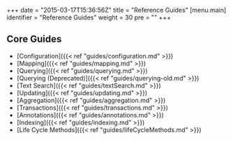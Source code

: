 +++
date = "2015-03-17T15:36:56Z"
title = "Reference Guides"
[menu.main]
  identifier = "Reference Guides"
  weight = 30
  pre = "<i class='fa fa-book'></i>"
+++

## Core Guides
* [Configuration]({{< ref "guides/configuration.md" >}})
* [Mapping]({{< ref "guides/mapping.md" >}})
* [Querying]({{< ref "guides/querying.md" >}})
* [Querying (Deprecated)]({{< ref "guides/querying-old.md" >}})
* [Text Search]({{< ref "guides/textSearch.md" >}})
* [Updating]({{< ref "guides/updating.md" >}})
* [Aggregation]({{< ref "guides/aggregation.md" >}})
* [Transactions]({{< ref "guides/transactions.md" >}})
* [Annotations]({{< ref "guides/annotations.md" >}})
* [Indexing]({{< ref "guides/indexing.md" >}})
* [Life Cycle Methods]({{< ref "guides/lifeCycleMethods.md" >}})
